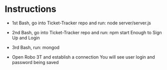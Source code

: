 # Instructions

* 1st Bash, go into Ticket-Tracker repo and run: node server/server.js
* 2nd Bash, go into Ticket-Tracker repo and run: npm start
Enough to Sign Up and Login


* 3rd Bash, run: mongod
* Open Robo 3T and establish a connection
You will see user login and password being saved